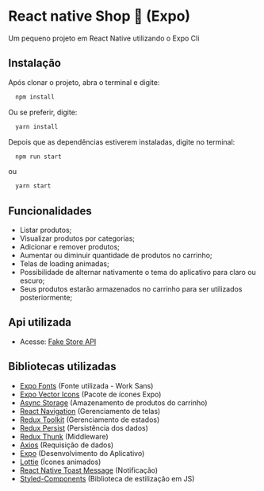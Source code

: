 # React native Shop 👜 (Expo)

Um pequeno projeto em React Native utilizando o Expo Cli

## Instalação

Após clonar o projeto, abra o terminal e digite:

```bash
  npm install
```

Ou se preferir, digite:

```bash
  yarn install
```

Depois que as dependências estiverem instaladas, digite no terminal:

```bash
  npm run start
```

ou

```bash
  yarn start
```

## Funcionalidades

- Listar produtos;
- Visualizar produtos por categorias;
- Adicionar e remover produtos;
- Aumentar ou diminuir quantidade de produtos no carrinho;
- Telas de loading animadas;
- Possibilidade de alternar nativamente o tema do aplicativo para claro ou escuro;
- Seus produtos estarão armazenados no carrinho para ser utilizados posteriormente;

## Api utilizada

- Acesse: [Fake Store API](https://fakestoreapi.com/)

## Bibliotecas utilizadas

- [Expo Fonts](https://github.com/expo/google-fonts) (Fonte utilizada - Work Sans)
- [Expo Vector Icons](https://docs.expo.dev/guides/icons/) (Pacote de ícones Expo)
- [Async Storage](https://react-native-async-storage.github.io/async-storage/docs/install/) (Amazenamento de produtos do carrinho)
- [React Navigation](https://reactnavigation.org/) (Gerenciamento de telas)
- [Redux Toolkit](https://redux-toolkit.js.org/) (Gerenciamento de estados)
- [Redux Persist](https://github.com/rt2zz/redux-persist) (Persistência dos dados)
- [Redux Thunk](https://github.com/reduxjs/redux-thunk) (Middleware)
- [Axios](https://axios-http.com/ptbr/docs/intro) (Requisição de dados)
- [Expo](https://docs.expo.dev/) (Desenvolvimento do Aplicativo)
- [Lottie](https://github.com/lottie-react-native/lottie-react-native) (Ícones animados)
- [React Native Toast Message](https://github.com/calintamas/react-native-toast-message) (Notificação)
- [Styled-Components](https://styled-components.com/) (Biblioteca de estilização em JS)

